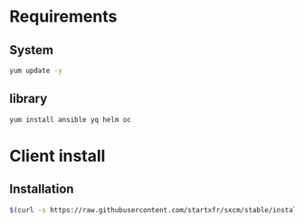 # Requirements

## System

```bash
yum update -y
```

## library

```bash
yum install ansible yq helm oc
```

# Client install

## Installation

```bash
$(curl -s https://raw.githubusercontent.com/startxfr/sxcm/stable/installer)
```
